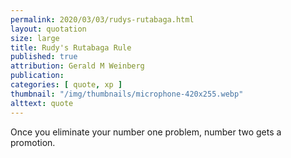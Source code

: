 ```yaml
---
permalink: 2020/03/03/rudys-rutabaga.html
layout: quotation
size: large
title: Rudy's Rutabaga Rule
published: true
attribution: Gerald M Weinberg
publication:
categories: [ quote, xp ]
thumbnail: "/img/thumbnails/microphone-420x255.webp"
alttext: quote
---
```


Once you eliminate your number one problem, number two gets a promotion.